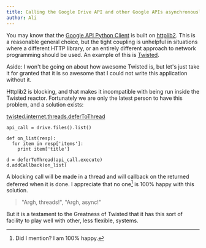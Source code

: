 ```yaml
---
title: Calling the Google Drive API and other Google APIs asynchronously with Twisted
author: Ali
---
```


You may know that the [Google API Python
Client](https://code.google.com/p/google-api-python-client/) is built on
[httplib2](https://code.google.com/p/httplib2/). This is a reasonable general
choice, but the tight coupling is unhelpful in situations where a different HTTP
library, or an entirely different approach to network programming should be
used. An example of this is [Twisted](http://twistedmatrix.com/trac/).

Aside: I won't be going on about how awesome Twisted is, but let's just take it for granted that it is so awesome that I could not write this application without it.

Httplib2 is blocking, and that makes it incompatible with being run inside the Twisted reactor. Fortunately we are only the latest person to have this problem, and a solution exists:

[twisted.internet.threads.deferToThread](http://twistedmatrix.com/documents/current/api/twisted.internet.threads.deferToThread.html)

~~~ {.python}
api_call = drive.files().list()

def on_list(resp):
  for item in resp['items']:
    print item['title']

d = deferToThread(api_call.execute)
d.addCallback(on_list)
~~~

A blocking call will be made in a thread and will callback on the returned
deferred when it is done. I appreciate that no one[^1] is 100% happy with this
solution.

> "Argh, threads!", "Argh, async!"

But it is a testament to the Greatness of Twisted that it has this sort of
facility to play well with other, less flexible, systems.

[^1]: Did I mention? I am 100% happy. 
